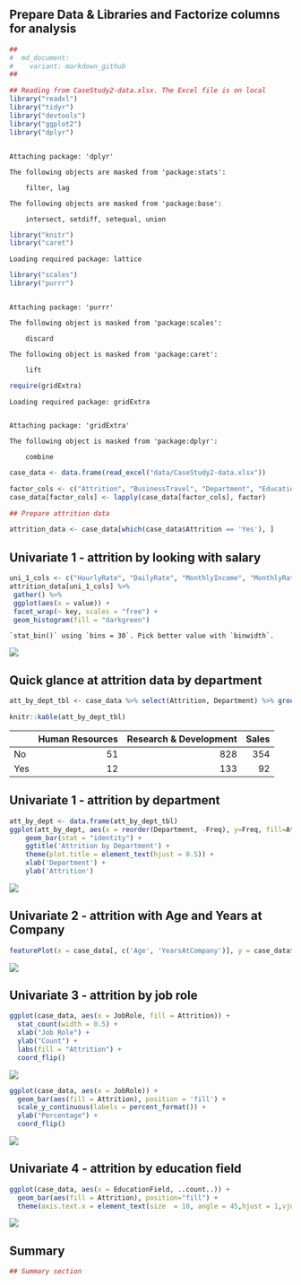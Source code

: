 ## Prepare Data & Libraries and Factorize columns for analysis

``` r
##
#  md_document:
#    variant: markdown_github
##

## Reading from CaseStudy2-data.xlsx. The Excel file is on local
library("readxl")
library("tidyr")
library("devtools")
library("ggplot2")
library("dplyr")
```

``` 

Attaching package: 'dplyr'
```

    The following objects are masked from 'package:stats':
    
        filter, lag

    The following objects are masked from 'package:base':
    
        intersect, setdiff, setequal, union

``` r
library("knitr")
library("caret")
```

    Loading required package: lattice

``` r
library("scales")
library("purrr")
```

``` 

Attaching package: 'purrr'
```

    The following object is masked from 'package:scales':
    
        discard

    The following object is masked from 'package:caret':
    
        lift

``` r
require(gridExtra)
```

    Loading required package: gridExtra

``` 

Attaching package: 'gridExtra'
```

    The following object is masked from 'package:dplyr':
    
        combine

``` r
case_data <- data.frame(read_excel("data/CaseStudy2-data.xlsx"))

factor_cols <- c("Attrition", "BusinessTravel", "Department", "Education", "EducationField", "EnvironmentSatisfaction", "Gender", "JobInvolvement", "JobLevel", "JobRole", "JobSatisfaction", "MaritalStatus", "OverTime")
case_data[factor_cols] <- lapply(case_data[factor_cols], factor)

## Prepare attrition data

attrition_data <- case_data[which(case_data$Attrition == 'Yes'), ]
```

## Univariate 1 - attrition by looking with salary

``` r
uni_1_cols <- c("HourlyRate", "DailyRate", "MonthlyIncome", "MonthlyRate", "PercentSalaryHike")
attrition_data[uni_1_cols] %>%
 gather() %>%     
 ggplot(aes(x = value)) +                     
 facet_wrap(~ key, scales = "free") +  
 geom_histogram(fill = "darkgreen")
```

    `stat_bin()` using `bins = 30`. Pick better value with `binwidth`.

![](CaseStudy2_files/figure-gfm/unnamed-chunk-2-1.png)<!-- -->

## Quick glance at attrition data by department

``` r
att_by_dept_tbl <- case_data %>% select(Attrition, Department) %>% group_by(Department) %>% arrange(Department) %>% table()

knitr::kable(att_by_dept_tbl)
```

|     | Human Resources | Research & Development | Sales |
| --- | --------------: | ---------------------: | ----: |
| No  |              51 |                    828 |   354 |
| Yes |              12 |                    133 |    92 |

## Univariate 1 - attrition by department

``` r
att_by_dept <- data.frame(att_by_dept_tbl)
ggplot(att_by_dept, aes(x = reorder(Department, -Freq), y=Freq, fill=Attrition)) + 
    geom_bar(stat = "identity") + 
    ggtitle('Attrition by Department') + 
    theme(plot.title = element_text(hjust = 0.5)) +
    xlab('Department') + 
    ylab('Attrition')
```

![](CaseStudy2_files/figure-gfm/unnamed-chunk-4-1.png)<!-- -->

## Univariate 2 - attrition with Age and Years at Company

``` r
featurePlot(x = case_data[, c('Age', 'YearsAtCompany')], y = case_data$Attrition, plot = "density", auto.key = list(columns = 2))
```

![](CaseStudy2_files/figure-gfm/unnamed-chunk-5-1.png)<!-- -->

## Univariate 3 - attrition by job role

``` r
ggplot(case_data, aes(x = JobRole, fill = Attrition)) +
  stat_count(width = 0.5) +
  xlab("Job Role") +
  ylab("Count") +
  labs(fill = "Attrition") +
  coord_flip()
```

![](CaseStudy2_files/figure-gfm/unnamed-chunk-6-1.png)<!-- -->

``` r
ggplot(case_data, aes(x = JobRole)) + 
  geom_bar(aes(fill = Attrition), position = 'fill') + 
  scale_y_continuous(labels = percent_format()) +
  ylab("Percentage") +
  coord_flip()
```

![](CaseStudy2_files/figure-gfm/unnamed-chunk-6-2.png)<!-- -->

## Univariate 4 - attrition by education field

``` r
ggplot(case_data, aes(x = EducationField, ..count..)) +
  geom_bar(aes(fill = Attrition), position="fill") +
  theme(axis.text.x = element_text(size  = 10, angle = 45,hjust = 1,vjust = 1))
```

![](CaseStudy2_files/figure-gfm/unnamed-chunk-7-1.png)<!-- -->

## Summary

``` r
## Summary section
```
